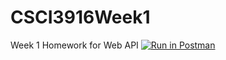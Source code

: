 # CSCI3916Week1
Week 1 Homework for Web API
[![Run in Postman](https://run.pstmn.io/button.svg)](https://app.getpostman.com/run-collection/526f5041058ebc5d1593)
